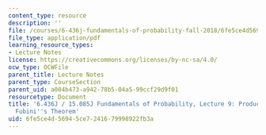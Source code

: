 ```yaml
---
content_type: resource
description: ''
file: /courses/6-436j-fundamentals-of-probability-fall-2018/6fe5ce4d56945ce7241679998922fb3a_MIT6_436JF18_lec09.pdf
file_type: application/pdf
learning_resource_types:
- Lecture Notes
license: https://creativecommons.org/licenses/by-nc-sa/4.0/
ocw_type: OCWFile
parent_title: Lecture Notes
parent_type: CourseSection
parent_uid: a004b473-a942-78b5-04a5-99ccf29d9f01
resourcetype: Document
title: '6.436J / 15.085J Fundamentals of Probability, Lecture 9: Product Measure and
  Fubini''s Theorem'
uid: 6fe5ce4d-5694-5ce7-2416-79998922fb3a
---
```

